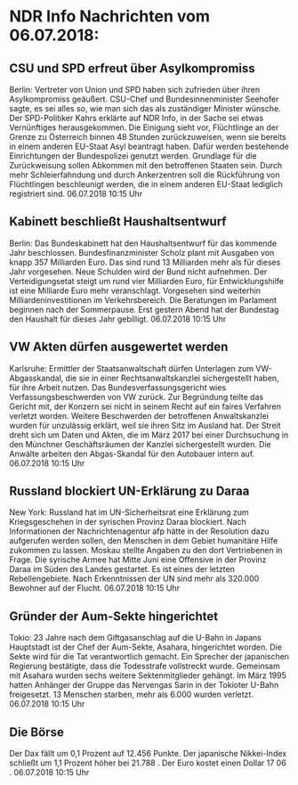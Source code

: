 # NDR Info Nachrichten vom 06.07.2018:


## CSU und SPD erfreut über Asylkompromiss
Berlin: Vertreter von Union und SPD haben sich zufrieden über ihren Asylkompromiss geäußert. CSU-Chef und Bundesinnenminister Seehofer sagte, es sei alles so, wie man sich das als zuständiger Minister wünsche. Der SPD-Politiker Kahrs erklärte auf NDR Info, in der Sache sei etwas Vernünftiges herausgekommen. Die Einigung sieht vor, Flüchtlinge an der Grenze zu Österreich binnen 48 Stunden zurückzuweisen, wenn sie bereits in einem anderen EU-Staat Asyl beantragt haben. Dafür werden bestehende Einrichtungen der Bundespolizei genutzt werden. Grundlage für die Zurückweisung sollen Abkommen mit den betroffenen Staaten sein. Durch mehr Schleierfahndung und durch Ankerzentren soll die Rückführung von Flüchtlingen beschleunigt werden, die in einem anderen EU-Staat lediglich registriert sind. 06.07.2018 10:15 Uhr 

## Kabinett beschließt Haushaltsentwurf
Berlin: Das Bundeskabinett hat den Haushaltsentwurf für das kommende Jahr beschlossen. Bundesfinanzminister Scholz plant mit Ausgaben von knapp 357 Milliarden Euro. Das sind rund 13 Milliarden mehr als für dieses Jahr vorgesehen. Neue Schulden wird der Bund nicht aufnehmen. Der Verteidigungsetat steigt um rund vier Milliarden Euro, für Entwicklungshilfe ist eine Milliarde Euro mehr veranschlagt. Vorgesehen sind weiterhin Milliardeninvestitionen im Verkehrsbereich. Die Beratungen im Parlament beginnen nach der Sommerpause. Erst gestern Abend hat der Bundestag den Haushalt für dieses Jahr gebilligt. 06.07.2018 10:15 Uhr 

## VW Akten dürfen ausgewertet werden
Karlsruhe:		Ermittler der Staatsanwaltschaft dürfen Unterlagen zum VW-Abgasskandal, die sie in einer Rechtsanwaltskanzlei sichergestellt haben, für ihre Arbeit nutzen. Das Bundesverfassungsgericht wies Verfassungsbeschwerden von VW zurück. Zur Begründung teilte das Gericht mit, der Konzern sei nicht in seinem Recht auf ein faires Verfahren verletzt worden. Weitere Beschwerden der betroffenen Anwaltskanzlei wurden für unzulässig erklärt, weil sie ihren Sitz im Ausland hat. Der Streit dreht sich um Daten und Akten, die im März 2017 bei einer Durchsuchung in den Münchner Geschäftsräumen der Kanzlei sichergestellt wurden. Die Anwälte arbeiten den Abgas-Skandal für den Autobauer intern auf. 06.07.2018 10:15 Uhr 

## Russland blockiert UN-Erklärung zu Daraa
New York:	Russland hat im UN-Sicherheitsrat eine Erklärung zum Kriegsgeschehen in der syrischen Provinz Daraa blockiert. Nach Informationen der Nachrichtenagentur afp hätte in der Resolution dazu aufgerufen werden sollen, den Menschen in dem Gebiet humanitäre Hilfe zukommen zu lassen. Moskau stellte Angaben zu den dort Vertriebenen in Frage. Die syrische Armee hat Mitte Juni eine Offensive in der Provinz Daraa im Süden des Landes gestartet. Es ist eines der letzten Rebellengebiete. Nach Erkenntnissen der UN sind mehr als 320.000 Bewohner auf der Flucht. 06.07.2018 10:15 Uhr 

## Gründer der Aum-Sekte hingerichtet
Tokio:	23 Jahre nach dem Giftgasanschlag auf die U-Bahn in Japans Hauptstadt ist der Chef der Aum-Sekte, Asahara, hingerichtet worden. Die Sekte wird für die Tat verantwortlich gemacht. Ein Sprecher der japanischen Regierung bestätigte, dass die Todesstrafe vollstreckt wurde. Gemeinsam mit Asahara wurden sechs weitere Sektenmitglieder gehängt. Im März 1995 hatten Anhänger der Gruppe das Nervengas Sarin in der Tokioter U-Bahn freigesetzt. 13 Menschen starben, mehr als 6.000 wurden verletzt. 06.07.2018 10:15 Uhr 

## Die Börse
Der Dax fällt um  0,1  Prozent auf  12.456  Punkte. Der japanische Nikkei-Index schließt um  1,1  Prozent höher bei  21.788 . Der Euro kostet einen Dollar  17 06 . 06.07.2018 10:15 Uhr 
